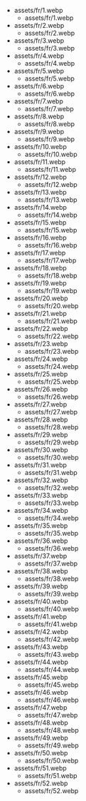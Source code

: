 - assets/fr/1.webp
  - assets/fr/1.webp
- assets/fr/2.webp
  - assets/fr/2.webp
- assets/fr/3.webp
  - assets/fr/3.webp
- assets/fr/4.webp
  - assets/fr/4.webp
- assets/fr/5.webp
  - assets/fr/5.webp
- assets/fr/6.webp
  - assets/fr/6.webp
- assets/fr/7.webp
  - assets/fr/7.webp
- assets/fr/8.webp
  - assets/fr/8.webp
- assets/fr/9.webp
  - assets/fr/9.webp
- assets/fr/10.webp
  - assets/fr/10.webp
- assets/fr/11.webp
  - assets/fr/11.webp
- assets/fr/12.webp
  - assets/fr/12.webp
- assets/fr/13.webp
  - assets/fr/13.webp
- assets/fr/14.webp
  - assets/fr/14.webp
- assets/fr/15.webp
  - assets/fr/15.webp
- assets/fr/16.webp
  - assets/fr/16.webp
- assets/fr/17.webp
  - assets/fr/17.webp
- assets/fr/18.webp
  - assets/fr/18.webp
- assets/fr/19.webp
  - assets/fr/19.webp
- assets/fr/20.webp
  - assets/fr/20.webp
- assets/fr/21.webp
  - assets/fr/21.webp
- assets/fr/22.webp
  - assets/fr/22.webp
- assets/fr/23.webp
  - assets/fr/23.webp
- assets/fr/24.webp
  - assets/fr/24.webp
- assets/fr/25.webp
  - assets/fr/25.webp
- assets/fr/26.webp
  - assets/fr/26.webp
- assets/fr/27.webp
  - assets/fr/27.webp
- assets/fr/28.webp
  - assets/fr/28.webp
- assets/fr/29.webp
  - assets/fr/29.webp
- assets/fr/30.webp
  - assets/fr/30.webp
- assets/fr/31.webp
  - assets/fr/31.webp
- assets/fr/32.webp
  - assets/fr/32.webp
- assets/fr/33.webp
  - assets/fr/33.webp
- assets/fr/34.webp
  - assets/fr/34.webp
- assets/fr/35.webp
  - assets/fr/35.webp
- assets/fr/36.webp
  - assets/fr/36.webp
- assets/fr/37.webp
  - assets/fr/37.webp
- assets/fr/38.webp
  - assets/fr/38.webp
- assets/fr/39.webp
  - assets/fr/39.webp
- assets/fr/40.webp
  - assets/fr/40.webp
- assets/fr/41.webp
  - assets/fr/41.webp
- assets/fr/42.webp
  - assets/fr/42.webp
- assets/fr/43.webp
  - assets/fr/43.webp
- assets/fr/44.webp
  - assets/fr/44.webp
- assets/fr/45.webp
  - assets/fr/45.webp
- assets/fr/46.webp
  - assets/fr/46.webp
- assets/fr/47.webp
  - assets/fr/47.webp
- assets/fr/48.webp
  - assets/fr/48.webp
- assets/fr/49.webp
  - assets/fr/49.webp
- assets/fr/50.webp
  - assets/fr/50.webp
- assets/fr/51.webp
  - assets/fr/51.webp
- assets/fr/52.webp
  - assets/fr/52.webp
